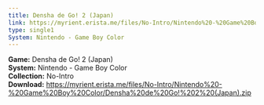 ```yaml
---
title: Densha de Go! 2 (Japan)
link: https://myrient.erista.me/files/No-Intro/Nintendo%20-%20Game%20Boy%20Color/Densha%20de%20Go!%202%20(Japan).zip
type: single1
System: Nintendo - Game Boy Color
---
```

<b>Game:</b> Densha de Go! 2 (Japan)<br>
<b>System:</b> Nintendo - Game Boy Color<br>
<b>Collection:</b> No-Intro<br>
<b>Download:</b> https://myrient.erista.me/files/No-Intro/Nintendo%20-%20Game%20Boy%20Color/Densha%20de%20Go!%202%20(Japan).zip
